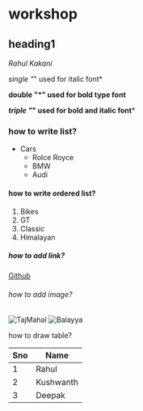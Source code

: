 # workshop
## heading1
*Rahul Kakani*

*single "*" used for italic font*

**double "*" used for bold type font**

***triple "*" used for bold and italic font***

### how to write list?
* Cars
  * Rolce Royce
  * BMW
  * Audi
#### how to write ordered list?

1. Bikes
  1. GT
  2. Classic
  3. Himalayan
  
##### how to add link?
[Github](https://www.google.com/search?channel=fs&client=ubuntu&q=github.com)

###### how to add image?
![TajMahal](https://images.unsplash.com/photo-1587135941948-670b381f08ce?ixlib=rb-1.2.1&ixid=MnwxMjA3fDB8MHxzZWFyY2h8M3x8dGFqJTIwbWFoYWx8ZW58MHx8MHx8&w=1000&q=80)
![Balayya](https://static.toiimg.com/photo/msid-69295717/69295717.jpg?96996)
  
how to draw table?

Sno|Name
----|----
1|Rahul
2|Kushwanth
3|Deepak
